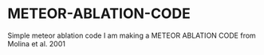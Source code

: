 # METEOR-ABLATION-CODE
Simple meteor ablation code
I am making a METEOR ABLATION CODE from Molina et al. 2001
